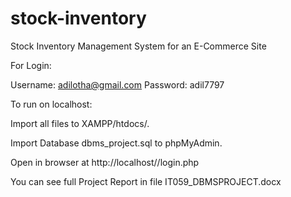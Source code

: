 # stock-inventory
Stock Inventory Management System for an E-Commerce Site

For Login:

Username: adilotha@gmail.com
Password: adil7797

To run on localhost:

Import all files to XAMPP/htdocs/<directory-name>.

Import Database dbms_project.sql to phpMyAdmin.

Open in browser at http://localhost/<directory-name>/login.php

You can see full Project Report in file IT059_DBMSPROJECT.docx
